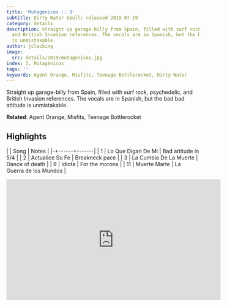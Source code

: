 ```yaml
---
title: 'Mutagénicos :: 3'
subtitle: Dirty Water &bull; released 2019-07-19
category: details
description: Straight up garage-billy from Spain, filled with surf rock, psychedelic,
  and British Invasion references. The vocals are in Spanish, but the bad bad attitude
  is unmistakable.
author: jclacking
image:
  src: details/2019/mutagenicos.jpg
index: 3, Mutagénicos
tags: ''
keywords: Agent Orange, Misfits, Teenage Bottlerocket, Dirty Water
---
```

Straight up garage-billy from Spain, filled with surf rock, psychedelic, and British Invasion references. The vocals are in Spanish, but the bad bad attitude is unmistakable.<!--more-->

**Related**: Agent Orange, Misfits, Teenage Bottlerocket

## Highlights

| | Song | Notes |
|-+------+-------|
| 1 | Lo Que Digan De Mi | Bad attitude in 5/4 |
| 2 | Actualice Su Fe | Breakneck pace |
| 3 | La Cumbia De La Muerte | Dance of death |
| 9 | Idiota | For the morons |
| 11 | Muerte Marte | La Guerra de los Mundos |

<div class="tlo-detail-video"><iframe width="560" height="315" src="https://www.youtube.com/embed/noTwXxBp0NM" frameborder="0" allow="autoplay; encrypted-media" allowfullscreen></iframe></div>

